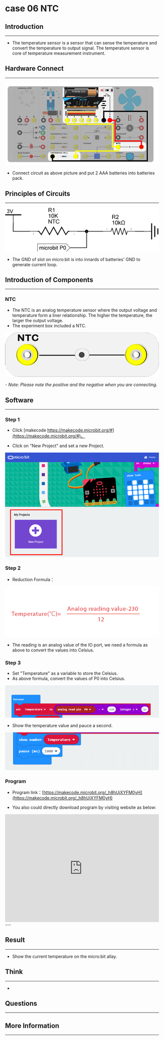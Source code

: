 # case 06 NTC 

## Introduction ##
---
- The temperature sensor is a sensor that can sense the temperature and convert the temperature to output signal. The temperature sensor is core of temperature measurement instrument.

## Hardware Connect ##
---
![](./images/Tk7Ddy9.png)

- Connect circuit as above picture and put 2 AAA batteries into batteries pack.

## Principles of Circuits ##
---
![](./images/8pV3WaA.png)

- The GND of slot on micro:bit is into innards of batteries' GND to generate current loop.

## Introduction of Components ##
---
### NTC ###
- The NTC is an analog temperature sensor where the output voltage and temperature form a liner relationship. The higher the temperature, the larger the output voltage.
- The experiment box included a NTC.

![](./images/M3k99Lj.png)

*- Note: Please note the positive and the negative when you are connecting.*

## Software
---
### Step 1

- Click [makecode https://makecode.microbit.org/#](https://makecode.microbit.org/#)。

- Click on "New Project" and set a new Project.

![](./images/t34k5Zb.png)

### Step 2

- Reduction Formula：

![](./images/sTfPnYc.png)

- The reading is an analog value of the IO port, we need a formula as above to convert the values into Celsius.


### Step 3

- Set "Temperature" as a variable to store the Celsius.
- As above formula, convert the values of P0 into Celsius.

![](./images/N91GU48.png)

- Show the temperature value and pauce a second.

![](./images/poCULlT.png)

### Program

- Program link：[https://makecode.microbit.org/_h8hUjXYFM0yH](https://makecode.microbit.org/_h8hUjXYFM0yH)

- You also could directly download program by visiting website as below:

<div style="position:relative;height:0;padding-bottom:70%;overflow:hidden;"><iframe style="position:absolute;top:0;left:0;width:100%;height:100%;" src="https://makecode.microbit.org/#pub:_h8hUjXYFM0yH" frameborder="0" sandbox="allow-popups allow-forms allow-scripts allow-same-origin"></iframe></div>  
---


## Result
---
- Show the current temperature on the micro:bit allay.



## Think
---
- 

## Questions
---


## More Information  
---

